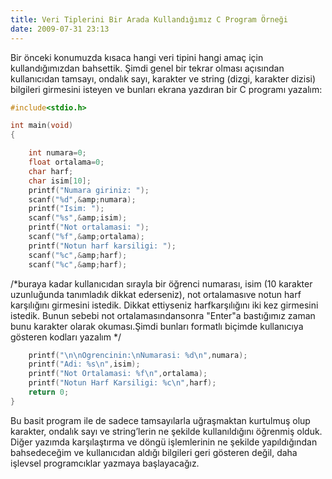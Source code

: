 ```yaml
---
title: Veri Tiplerini Bir Arada Kullandığımız C Program Örneği
date: 2009-07-31 23:13
---
```


Bir önceki konumuzda kısaca hangi veri tipini hangi amaç için kullandığımızdan bahsettik. Şimdi genel bir tekrar olması açısından kullanıcıdan tamsayı, ondalık sayı, karakter ve string (dizgi, karakter dizisi) bilgileri girmesini isteyen ve bunları ekrana yazdıran bir C programı yazalım:

<!--more-->
```c
#include<stdio.h>

int main(void)
{

    int numara=0;
    float ortalama=0;
    char harf;
    char isim[10];
    printf("Numara giriniz: ");
    scanf("%d",&amp;numara);
    printf("Isim: ");
    scanf("%s",&amp;isim);
    printf("Not ortalamasi: ");
    scanf("%f",&amp;ortalama);
    printf("Notun harf karsiligi: ");
    scanf("%c",&amp;harf);
    scanf("%c",&amp;harf);
```

/*buraya kadar kullanıcıdan sırayla bir öğrenci numarası, isim (10 karakter uzunluğunda tanımladık dikkat ederseniz), not ortalamasıve notun harf karşılığını girmesini istedik. Dikkat ettiyseniz harfkarşılığını iki kez girmesini istedik. Bunun sebebi not ortalamasındansonra "Enter"a bastığımız zaman bunu karakter olarak okuması.Şimdi bunları formatlı biçimde kullanıcıya gösteren kodları yazalım */
```c
    printf("\n\nOgrencinin:\nNumarasi: %d\n",numara);
    printf("Adi: %s\n",isim);
    printf("Not Ortalamasi: %f\n",ortalama);
    printf("Notun Harf Karsiligi: %c\n",harf);
    return 0;
}
```
Bu basit program ile de sadece tamsayılarla uğraşmaktan kurtulmuş olup karakter, ondalık sayı ve string’lerin ne şekilde kullanıldığını öğrenmiş olduk. Diğer yazımda karşılaştırma ve döngü işlemlerinin ne şekilde yapıldığından bahsedeceğim ve kullanıcıdan aldığı bilgileri geri gösteren değil, daha işlevsel programcıklar yazmaya başlayacağız.
